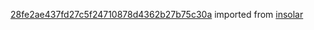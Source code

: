 [28fe2ae437fd27c5f24710878d4362b27b75c30a](https://github.com/insolar/insolar/commit/28fe2ae437fd27c5f24710878d4362b27b75c30a) imported from [insolar](https://github.com/insolar/insolar)
